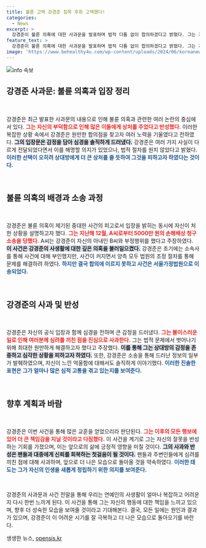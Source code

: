```yaml
---
title: 불륜 고백 강경준 침묵 후회 고백했다!
categories:
  - News
excerpt: >
  강경준이 불륜 의혹에 대한 사과문을 발표하며 법적 다툼 없이 합의하겠다고 밝혔다. 그는 자신과 가족에게 큰 실망을 안긴 점에 대해 깊은 마음의 무게를 느끼고 있다고 전했다. 불미스러운 사건의 진실을 밝히기보다는 상대방의 상처를 배려하기로 결심한 그의 고백이 이목을 끌고 있다.
feature_text: >
  강경준이 불륜 의혹에 대한 사과문을 발표하며 법적 다툼 없이 합의하겠다고 밝혔다. 그는 자신과 가족에게 큰 실망을 안긴 점에 대해 깊은 마음의 무게를 느끼고 있다고 전했다. 불미스러운 사건의 진실을 밝히기보다는 상대방의 상처를 배려하기로 결심한 그의 고백이 이목을 끌고 있다.
image: 'https://www.behealthy4u.com/wp-content/uploads/2024/06/koreanews.jpg'
---
```


<p><img src="https://www.behealthy4u.com/wp-content/uploads/2024/06/koreanews.jpg" alt="info 속보" /></p>

<h2 data-ke-size="size26">강경준 사과문: 불륜 의혹과 입장 정리</h2>

<p data-ke-size="size16">&nbsp;</p>

<p>강경준은 최근 발표한 사과문의 내용으로 인해 불륜 의혹과 관련한 여러 논란의 중심에 서 있다. <b><span style="color: #ee2323;">그는 자신의 부덕함으로 인해 많은 이들에게 상처를 주었다고 반성했다.</span></b> 이러한 복잡한 상황 속에서 강경준은 원만한 합의점을 찾고자 여러 노력을 기울였다고 전하였다. <b><span style="background-color: #21538527;">그의 입장문은 감정을 담아 심경을 솔직하게 드러냈다.</span></b> 강경준은 여러 가지 사실이 다르게 전달되었다면서 이를 해명할 의지가 있었으나, 법적 절차를 원치 않았다고 밝혔다. <b><span style="color: #1a5490;">이러한 선택이 오히려 상대방에게 더 큰 상처를 줄 듯하여 그것을 피하고자 하였다는 것이다.</span></b> </p>

<p data-ke-size="size16">&nbsp;</p>

<h2 data-ke-size="size26">불륜 의혹의 배경과 소송 과정</h2>

<p data-ke-size="size16">&nbsp;</p>

<p>강경준은 불륜 의혹이 제기된 중대한 사건의 피고로서 입장을 밝히는 동시에 자신이 처한 상황을 설명하고자 했다. <b><span style="color: #ee2323;">그는 지난해 12월, A씨로부터 5000만 원의 손해배상 청구 소송을 당했다.</span></b> A씨는 강경준이 자신의 아내인 B씨와 부정행위를 했다고 주장하였다. <b><span style="background-color: #21538527;">이 사건은 강경준의 사생활에 대한 깊은 의혹을 불러일으켰다.</span></b> 강경준은 초기에는 소속사를 통해 사건에 대해 부인했지만, 사건이 커지면서 양측 모두 법원의 조정 절차를 통해 문제를 해결하려 하였다. <b><span style="color: #1a5490;">하지만 결국 합의에 이르지 못하고 사건은 서울가정법원으로 이송되었다.</span></b></p>

<p data-ke-size="size16">&nbsp;</p>

<h2 data-ke-size="size26">강경준의 사과 및 반성</h2>

<p data-ke-size="size16">&nbsp;</p>

<p>강경준은 자신의 공식 입장과 함께 심경을 전하며 큰 감정을 드러냈다. <b><span style="color: #ee2323;">그는 불미스러운 일로 인해 여러분께 심려를 끼친 점을 진심으로 사과한다.</span></b> 그는 법적 문제에서 벗어나기 위해 최대한 원만하게 해결하고자 했다고 주장했다. <b><span style="background-color: #21538527;">이를 통해 그는 상대방의 감정을 존중하고 심각한 상황을 피하고자 하였다.</span></b> 또한, 강경준은 소송을 통해 드러난 정보의 일부가 발췌하였으며, 자신이 느낀 억울함에 대해서도 솔직하게 이야기했다. <b><span style="color: #1a5490;">이러한 진솔한 표현은 그가 얼마나 많은 심적 고통을 겪고 있는지를 보여준다.</span></b> </p>

<p data-ke-size="size16">&nbsp;</p>

<h2 data-ke-size="size26">향후 계획과 바람</h2>

<p data-ke-size="size16">&nbsp;</p>

<p>강경준은 이번 사건을 통해 많은 교훈을 얻었으리라 판단된다. <b><span style="color: #ee2323;">그는 이후의 모든 행보에 있어 더 큰 책임감을 지닐 것이라고 다짐했다.</span></b> 이 사건을 계기로 그는 자신의 잘못을 반성하는 기회를 가졌으며, 이는 앞으로의 삶에 긍정적 영향을 미칠 것이다. <b><span style="background-color: #21538527;">그의 사과와 반성은 팬들과 대중에게 신뢰를 회복하는 첫걸음이 될 것이다.</span></b> 팬들과 주변인들에게 심려를 끼친 점에 대해 사과하며, 앞으로 더 나은 모습으로 돌아올 것을 약속하였다. <b><span style="color: #1a5490;">이러한 태도는 그가 자신의 인생을 새롭게 정립하기 위한 의지를 보여준다.</span></b></p>

<p data-ke-size="size16">&nbsp;</p>

<p>강경준의 사과문과 사건 전말을 통해 우리는 연예인의 사생활이 얼마나 복잡하고 어려운지 다시 한번 느끼게 된다. 이 사건을 통해 그는 자신의 행동에 대한 책임을 느끼고 있으며, 향후 더 성숙한 모습을 보여줄 것이라고 기대해본다. 결국, 모든 일에는 원인과 결과가 있으며, 강경준이 이 어려운 시기를 잘 극복하고 더 나은 모습으로 돌아오기를 바란다.</p>
생생한 뉴스, <a href="https://opensis.kr" rel="dofollow">opensis.kr</a>


